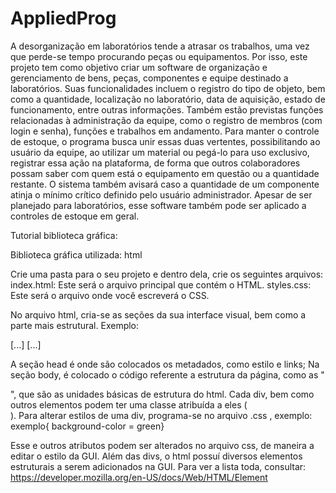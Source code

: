 # AppliedProg
A desorganização em laboratórios tende a atrasar os trabalhos, uma vez que perde-se tempo procurando peças ou equipamentos. Por isso, este projeto tem como objetivo criar um software de organização e gerenciamento de bens, peças, componentes e equipe destinado a laboratórios. Suas funcionalidades incluem o registro do tipo de objeto, bem como a quantidade, localização no laboratório, data de aquisição, estado de funcionamento, entre outras informações. Também estão previstas funções relacionadas à administração da equipe, como o registro de membros (com login e senha), funções e trabalhos em andamento. Para manter o controle de estoque, o programa busca unir essas duas vertentes, possibilitando ao usuário da equipe, ao utilizar um material ou pegá-lo para uso exclusivo, registrar essa ação na plataforma, de forma que outros colaboradores possam saber com quem está o equipamento em questão ou a quantidade restante. O sistema também avisará caso a quantidade de um componente atinja o mínimo crítico definido pelo usuário administrador. Apesar de ser planejado para laboratórios, esse software também pode ser aplicado a controles de estoque em geral.

Tutorial biblioteca gráfica:

Biblioteca gráfica utilizada: html

Crie uma pasta para o seu projeto e dentro dela, crie os seguintes arquivos:
index.html: Este será o arquivo principal que contém o HTML.
styles.css: Este será o arquivo onde você escreverá o CSS.

No arquivo html, cria-se as seções da sua interface visual, bem como a parte mais estrutural. Exemplo:
<html lang="pt">
<head> [...]
</head>
<body> [...]
</body>
</html>

A seção head é onde são colocados os metadados, como estilo e links; Na seção body, é colocado o código referente a estrutura da página, como as "<div>", que são as unidades básicas de estrutura do html. Cada div, bem como outros elementos podem ter uma classe atribuída a eles (<div class="exemplo">). Para alterar estilos de uma div, programa-se no arquivo .css , exemplo:
exemplo{
    background-color = green}
    
Esse e outros atributos podem ser alterados no arquivo css, de maneira a editar o estilo da GUI.
Além das divs, o html possuí diversos elementos estruturais a serem adicionados na GUI. Para ver a lista toda, consultar: https://developer.mozilla.org/en-US/docs/Web/HTML/Element

